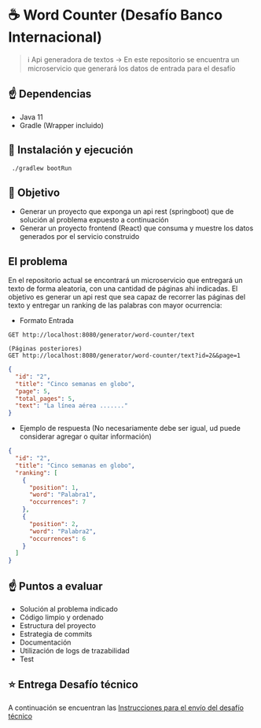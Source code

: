 # ☕️ Word Counter (Desafío Banco Internacional)

> ℹ️ Api generadora de textos -> En este repositorio se encuentra un microservicio que generará los datos de entrada para el desafío

## ☝️ Dependencias

* Java 11
* Gradle (Wrapper incluido)

## 🚀 Instalación y ejecución

```bash
 ./gradlew bootRun
```

## 🏁 Objetivo

* Generar un proyecto que exponga un api rest (springboot) que de solución al problema expuesto a continuación
* Generar un proyecto frontend (React) que consuma y muestre los datos generados por el servicio construido

## El problema

En el repositorio actual se encontrará un microservicio que entregará un texto de forma aleatoria, con una cantidad de páginas ahi indicadas.
El objetivo es generar un api rest que sea capaz de recorrer las páginas del texto y entregar un ranking de las palabras
con mayor ocurrencia:

* Formato Entrada
```
GET http://localhost:8080/generator/word-counter/text

(Páginas posteriores)
GET http://localhost:8080/generator/word-counter/text?id=2&&page=1
```

```json
{
  "id": "2",
  "title": "Cinco semanas en globo",
  "page": 5,
  "total_pages": 5,
  "text": "La línea aérea ......."
}
```

* Ejemplo de respuesta (No necesariamente debe ser igual, ud puede considerar agregar o quitar información)

```json
{
  "id": "2",
  "title": "Cinco semanas en globo",
  "ranking": [
    {
      "position": 1,
      "word": "Palabra1",
      "occurrences": 7
    },
    {
      "position": 2,
      "word": "Palabra2",
      "occurrences": 6
    }
  ]
}
```

## ☝️ Puntos a evaluar

* Solución al problema indicado
* Código limpio y ordenado
* Estructura del proyecto
* Estrategia de commits
* Documentación
* Utilización de logs de trazabilidad
* Test

## ⭐️ Entrega Desafío técnico

A continuación se encuentran las
[Instrucciones para el envío del desafío técnico](CONTRIBUTING.md)

